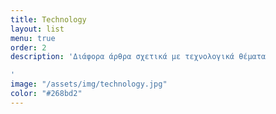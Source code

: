 ```yaml
---
title: Technology
layout: list
menu: true
order: 2
description: 'Διάφορα άρθρα σχετικά με τεχνολογικά θέματα

'
image: "/assets/img/technology.jpg"
color: "#268bd2"
---
```


